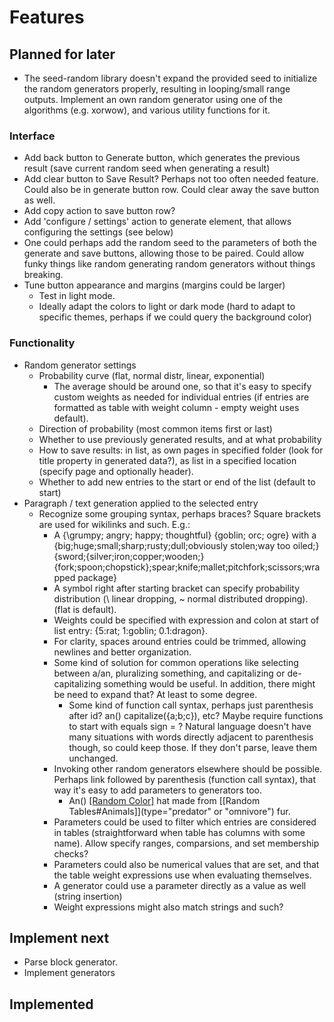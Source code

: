# Features

## Planned for later

- The seed-random library doesn't expand the provided seed to initialize the random generators properly, resulting in looping/small range outputs.  Implement an own random generator using one of the algorithms (e.g. xorwow), and various utility functions for it.

### Interface
- Add back button to Generate button, which generates the previous result (save current random seed when generating a result)
- Add clear button to Save Result?  Perhaps not too often needed feature.  Could also be in generate button row.  Could clear away the save button as well.
- Add copy action to save button row?
- Add 'configure / settings' action to generate element, that allows configuring the settings (see below)
- One could perhaps add the random seed to the parameters of both the generate and save buttons, allowing those to be paired.  Could allow funky things like random generating random generators without things breaking.
- Tune button appearance and margins (margins could be larger)
    - Test in light mode.
    - Ideally adapt the colors to light or dark mode (hard to adapt to specific themes, perhaps if we could query the background color)

### Functionality
- Random generator settings
    - Probability curve (flat, normal distr, linear, exponential)
        - The average should be around one, so that it's easy to specify custom weights as needed for individual entries (if entries are formatted as table with weight column - empty weight uses default).
    - Direction of probability (most common items first or last)
    - Whether to use previously generated results, and at what probability
    - How to save results: in list, as own pages in specified folder (look for title property in generated data?), as list in a specified location (specify page and optionally header).
    - Whether to add new entries to the start or end of the list (default to start)
- Paragraph / text generation applied to the selected entry
    - Recognize some grouping syntax, perhaps braces?  Square brackets are used for wikilinks and such.  E.g.:
        - A {\grumpy; angry; happy; thoughtful} {goblin; orc; ogre} with a {big;huge;small;sharp;rusty;dull;obviously stolen;way too oiled;} {sword;{silver;iron;copper;wooden;} {fork;spoon;chopstick};spear;knife;mallet;pitchfork;scissors;wrapped package} 
        - A symbol right after starting bracket can specify probability distribution (\ linear dropping, ~ normal distributed dropping).  (flat is default).
        - Weights could be specified with expression and colon at start of list entry: {5:rat; 1:goblin; 0.1:dragon}.
        - For clarity, spaces around entries could be trimmed, allowing newlines and better organization.
        - Some kind of solution for common operations like selecting between a/an, pluralizing something, and capitalizing or de-capitalizing something would be useful.  In addition, there might be need to expand that?  At least to some degree.
            - Some kind of function call syntax, perhaps just parenthesis after id?  an()  capitalize({a;b;c}), etc?  Maybe require functions to start with equals sign = ?  Natural language doesn't have many situations with words directly adjacent to parenthesis though, so could keep those.  If they don't parse, leave them unchanged.
        - Invoking other random generators elsewhere should be possible.  Perhaps link followed by parenthesis (function call syntax), that way it's easy to add parameters to generators too.
            - An() [[Random Color]]() hat made from [[Random Tables#Animals]](type="predator" or "omnivore") fur.
        - Parameters could be used to filter which entries are considered in tables (straightforward when table has columns with some name).  Allow specify ranges, comparsions, and set membership checks?
        - Parameters could also be numerical values that are set, and that the table weight expressions use when evaluating themselves.
        - A generator could use a parameter directly as a value as well (string insertion)
        - Weight expressions might also match strings and such?


## Implement next

- Parse block generator.
- Implement generators


## Implemented